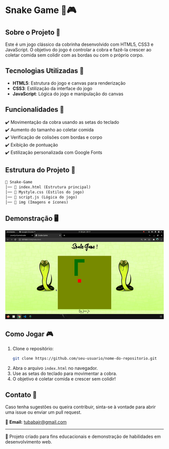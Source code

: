 # Snake Game 🐍🎮



## Sobre o Projeto 📝
Este é um jogo clássico da cobrinha desenvolvido com HTML5, CSS3 e JavaScript. O objetivo do jogo é controlar a cobra e fazê-la crescer ao coletar comida sem colidir com as bordas ou com o próprio corpo.

## Tecnologias Utilizadas 🚀
- **HTML5**: Estrutura do jogo e canvas para renderização
- **CSS3**: Estilização da interface do jogo
- **JavaScript**: Lógica do jogo e manipulação do canvas

## Funcionalidades 📌
✔️ Movimentação da cobra usando as setas do teclado  
✔️ Aumento do tamanho ao coletar comida  
✔️ Verificação de colisões com bordas e corpo  
✔️ Exibição de pontuação  
✔️ Estilização personalizada com Google Fonts  

## Estrutura do Projeto 📂
```
📁 Snake-Game
│── 📄 index.html (Estrutura principal)
│── 📄 Mystyle.css (Estilos do jogo)
│── 📄 script.js (Lógica do jogo)
│── 📁 img (Imagens e ícones)
```

## Demonstração 🖥️
 <img src="./img/demo.gif">

## Como Jogar 🎮
1. Clone o repositório:
   ```bash
   git clone https://github.com/seu-usuario/nome-do-repositorio.git
   ```
2. Abra o arquivo `index.html` no navegador.
3. Use as setas do teclado para movimentar a cobra.
4. O objetivo é coletar comida e crescer sem colidir!

## Contato 📩
Caso tenha sugestões ou queira contribuir, sinta-se à vontade para abrir uma issue ou enviar um pull request.

 
📧 **Email:** tubabajr@gmail.com

---
📝 Projeto criado para fins educacionais e demonstração de habilidades em desenvolvimento web.




